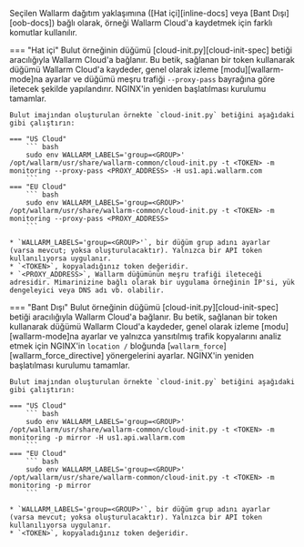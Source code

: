 Seçilen Wallarm dağıtım yaklaşımına ([Hat içi][inline-docs] veya [Bant Dışı][oob-docs]) bağlı olarak, örneği Wallarm Cloud'a kaydetmek için farklı komutlar kullanılır.

=== "Hat içi"
    Bulut örneğinin düğümü [cloud-init.py][cloud-init-spec] betiği aracılığıyla Wallarm Cloud'a bağlanır. Bu betik, sağlanan bir token kullanarak düğümü Wallarm Cloud'a kaydeder, genel olarak izleme [modu][wallarm-mode]na ayarlar ve düğümü meşru trafiği `--proxy-pass` bayrağına göre iletecek şekilde yapılandırır. NGINX'in yeniden başlatılması kurulumu tamamlar.

    Bulut imajından oluşturulan örnekte `cloud-init.py` betiğini aşağıdaki gibi çalıştırın:

    === "US Cloud"
        ``` bash
        sudo env WALLARM_LABELS='group=<GROUP>' /opt/wallarm/usr/share/wallarm-common/cloud-init.py -t <TOKEN> -m monitoring --proxy-pass <PROXY_ADDRESS> -H us1.api.wallarm.com
        ```
    === "EU Cloud"
        ``` bash
        sudo env WALLARM_LABELS='group=<GROUP>' /opt/wallarm/usr/share/wallarm-common/cloud-init.py -t <TOKEN> -m monitoring --proxy-pass <PROXY_ADDRESS>
        ```
    
    * `WALLARM_LABELS='group=<GROUP>'`, bir düğüm grup adını ayarlar (varsa mevcut; yoksa oluşturulacaktır). Yalnızca bir API token kullanılıyorsa uygulanır.
    * `<TOKEN>`, kopyaladığınız token değeridir.
    * `<PROXY_ADDRESS>`, Wallarm düğümünün meşru trafiği ileteceği adresidir. Mimarinizine bağlı olarak bir uygulama örneğinin IP'si, yük dengeleyici veya DNS adı vb. olabilir.
=== "Bant Dışı"
    Bulut örneğinin düğümü [cloud-init.py][cloud-init-spec] betiği aracılığıyla Wallarm Cloud'a bağlanır. Bu betik, sağlanan bir token kullanarak düğümü Wallarm Cloud'a kaydeder, genel olarak izleme [modu][wallarm-mode]na ayarlar ve yalnızca yansıtılmış trafik kopyalarını analiz etmek için NGINX'in `location /` bloğunda [`wallarm_force`][wallarm_force_directive] yönergelerini ayarlar. NGINX'in yeniden başlatılması kurulumu tamamlar.

    Bulut imajından oluşturulan örnekte `cloud-init.py` betiğini aşağıdaki gibi çalıştırın:

    === "US Cloud"
        ``` bash
        sudo env WALLARM_LABELS='group=<GROUP>' /opt/wallarm/usr/share/wallarm-common/cloud-init.py -t <TOKEN> -m monitoring -p mirror -H us1.api.wallarm.com
        ```
    === "EU Cloud"
        ``` bash
        sudo env WALLARM_LABELS='group=<GROUP>' /opt/wallarm/usr/share/wallarm-common/cloud-init.py -t <TOKEN> -m monitoring -p mirror
        ```
    
    * `WALLARM_LABELS='group=<GROUP>'`, bir düğüm grup adını ayarlar (varsa mevcut; yoksa oluşturulacaktır). Yalnızca bir API token kullanılıyorsa uygulanır.
    * `<TOKEN>`, kopyaladığınız token değeridir.